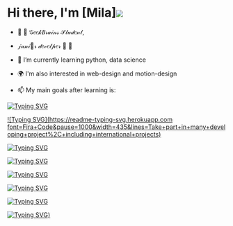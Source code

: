 # Hi there, I'm [Mila]![](https://github.com/blackcater/blackcater/raw/main/images/Hi.gif) 
- 🍇  🎀 𝒢𝑒𝑒𝓀𝐵𝓇𝒶𝒾𝓃𝓈 𝒮𝓉𝓊𝒹𝑒𝓃𝓉, 
- 𝒿𝓊𝓃𝒾💙𝓇 𝒹𝑒𝓋𝑒𝓁𝓅𝑒𝓇  🎀  🍇

- 📝 I’m currently learning python, data science 
- 🌍 I'm also interested in web-design and motion-design
- 📫 My main goals after learning is:

[![Typing SVG](https://readme-typing-svg.herokuapp.com?font=Fira+Code&pause=1000&width=435&lines=Become+a+professional+python+developer)](https://git.io/typing-svg)

[![Typing SVG](https://readme-typing-svg.herokuapp.com font=Fira+Code&pause=1000&width=435&lines=Take+part+in+many+developing+project%2C+including+international+projects)](https://git.io/typing-svg)


[![Typing SVG](https://readme-typing-svg.herokuapp.com?font=Fira+Code&pause=1000&width=435&lines=Create+own+web-site)](https://git.io/typing-svg)


[![Typing SVG](https://readme-typing-svg.herokuapp.com?font=Fira+Code&pause=1000&width=435&lines=Find+a+well-paid+job+in+IT)](https://git.io/typing-svg)


[![Typing SVG](https://readme-typing-svg.herokuapp.com?font=Fira+Code&pause=1000&width=435&lines=Work+in+big+and+international+company)](https://git.io/typing-svg)


[![Typing SVG](https://readme-typing-svg.herokuapp.com?font=Fira+Code&pause=1000&width=435&lines=Achive+my+own+dream+to+become+a+professtional+developer+and+data+scientist)](https://git.io/typing-svg)


[![Typing SVG](https://readme-typing-svg.herokuapp.com?font=Fira+Code&pause=1000&width=435&lines=Start+to+take+part+in+projects+with+artificial+intelligence)](https://git.io/typing-svg)


[![Typing SVG](https://readme-typing-svg.herokuapp.com?font=Fira+Code&pause=1000&width=435&lines=Create+my+own+small+robot+to+clean+my+flat%3A))](https://git.io/typing-svg)
